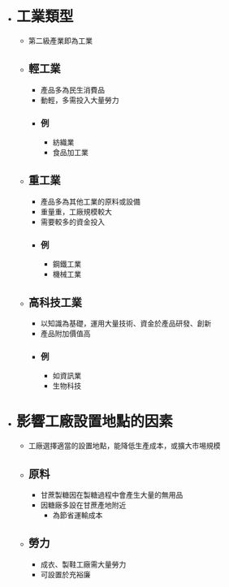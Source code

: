 - # 工業類型
	- 第二級產業即為工業
	- ## 輕工業
		- 產品多為民生消費品
		- 動輕，多需投入大量勞力
		- ### 例
			- 紡織業
			- 食品加工業
	- ## 重工業
		- 產品多為其他工業的原料或設備
		- 重量重，工廠規模較大
		- 需要較多的資金投入
		- ### 例
			- 鋼鐵工業
			- 機械工業
	- ## 高科技工業
		- 以知識為基礎，運用大量技術、資金於產品研發、創新
		- 產品附加價值高
		- ### 例
			- 如資訊業
			- 生物科技
- # 影響工廠設置地點的因素
	- 工廠選擇適當的設置地點，能降低生產成本，或擴大市埸規模
	- ## 原料
		- 甘蔗製糖因在製糖過程中會產生大量的無用品
		- 因糖廠多設在甘蔗產地附近
			- 為節省運輸成本
	- ## 勞力
		- 成衣、製鞋工廠需大量勞力
		- 可設置於充裕廉